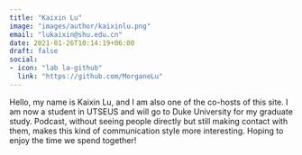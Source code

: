 ```yaml
---
title: "Kaixin Lu"
image: "images/author/kaixinlu.png"
email: "lukaixin@shu.edu.cn"
date: 2021-01-26T10:14:19+06:00
draft: false
social:
- icon: "lab la-github"
  link: "https://github.com/MorganeLu"
---
```


Hello, my name is Kaixin Lu, and I am also one of the co-hosts of this site. I am now a student in UTSEUS and will go to Duke University for my graduate study.
Podcast, without seeing people directly but still making contact with them, makes this kind of communication style more interesting. Hoping to enjoy the time we spend together!

